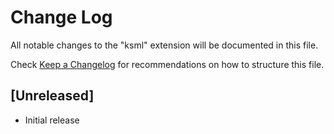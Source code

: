 # Change Log

All notable changes to the "ksml" extension will be documented in this file.

Check [Keep a Changelog](http://keepachangelog.com/) for recommendations on how to structure this file.

## [Unreleased]

- Initial release